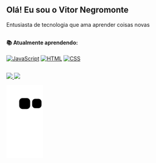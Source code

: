 ## Olá! Eu sou o Vitor Negromonte
Entusiasta de tecnologia que ama aprender coisas novas

##

#### 📚 Atualmente aprendendo:

[![JavaScript](https://img.shields.io/badge/JavaScript-20232A?style=for-the-badge&logo=javascript&logoColor=white)]() [![HTML](https://img.shields.io/badge/HTML5-20232A?style=for-the-badge&logo=html5&logoColor=white)]() [![CSS](https://img.shields.io/badge/CSS3-20232A?style=for-the-badge&logo=css3&logoColor=white)]()

## 
<div align="left">
  <a href="https://github.com/vitornegromonte">
  <img height="170em" src="https://github-readme-stats.vercel.app/api?username=vitornegromonte&show_icons=true&theme=github_dark&hide_border=true&include_all_commits=true&count_private=true"/>
  <img height="170em" src="https://github-readme-stats.vercel.app/api/top-langs/?username=vitornegromonte&layout=compact&langs_count=7&theme=github_dark&hide_border=true"/>
</div>
  
  ![Snake animation](https://github.com/vitornegromonte/vitornegromonte/blob/output/github-contribution-grid-snake.svg)
